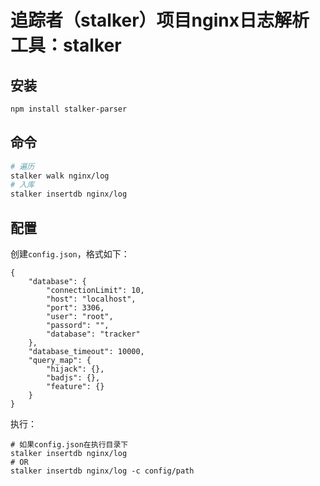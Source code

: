 # 追踪者（stalker）项目nginx日志解析工具：stalker

## 安装
```bash
npm install stalker-parser
```

## 命令
```bash
# 遍历
stalker walk nginx/log
# 入库
stalker insertdb nginx/log
```
## 配置
创建`config.json`，格式如下：
```
{
    "database": {
        "connectionLimit": 10,
        "host": "localhost",
        "port": 3306,
        "user": "root",
        "passord": "",
        "database": "tracker"
    },
    "database_timeout": 10000,
    "query_map": {
        "hijack": {},
        "badjs": {},
        "feature": {}
    }
}
```
执行：
```
# 如果config.json在执行目录下
stalker insertdb nginx/log
# OR
stalker insertdb nginx/log -c config/path
```
